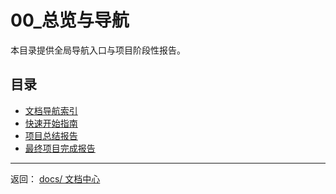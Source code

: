 # 00_总览与导航

本目录提供全局导航入口与项目阶段性报告。

## 目录

- [文档导航索引](./文档导航索引.md)
- [快速开始指南](./快速开始指南.md)
- [项目总结报告](./项目总结报告.md)
- [最终项目完成报告](./最终项目完成报告.md)

---

返回： [docs/ 文档中心](../README.md)
